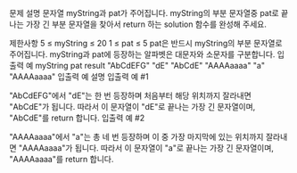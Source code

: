 문제 설명
문자열 myString과 pat가 주어집니다. myString의 부분 문자열중 pat로 끝나는 가장 긴 부분 문자열을 찾아서 return 하는 solution 함수를 완성해 주세요.

제한사항
5 ≤ myString ≤ 20
1 ≤ pat ≤ 5
pat은 반드시 myString의 부분 문자열로 주어집니다.
myString과 pat에 등장하는 알파벳은 대문자와 소문자를 구분합니다.
입출력 예
myString	pat	result
"AbCdEFG"	"dE"	"AbCdE"
"AAAAaaaa"	"a"	"AAAAaaaa"
입출력 예 설명
입출력 예 #1

"AbCdEFG"에서 "dE"는 한 번 등장하며 처음부터 해당 위치까지 잘라내면 "AbCdE"가 됩니다. 따라서 이 문자열이 "dE"로 끝나는 가장 긴 문자열이며, "AbCdE"를 return 합니다.
입출력 예 #2

"AAAAaaaa"에서 "a"는 총 네 번 등장하며 이 중 가장 마지막에 있는 위치까지 잘라내면 "AAAAaaaa"가 됩니다. 따라서 이 문자열이 "a"로 끝나는 가장 긴 문자열이며, "AAAAaaaa"를 return 합니다.